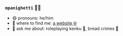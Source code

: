 ### ``mpanighetti`` 👩‍💻

- 😄 pronouns: he/him
- 🔭 where to find me: [a website 🌐](https://mario.panighetti.net)
- 💬 ask me about: roleplaying kenku 🐧, bread crimes 🥖
